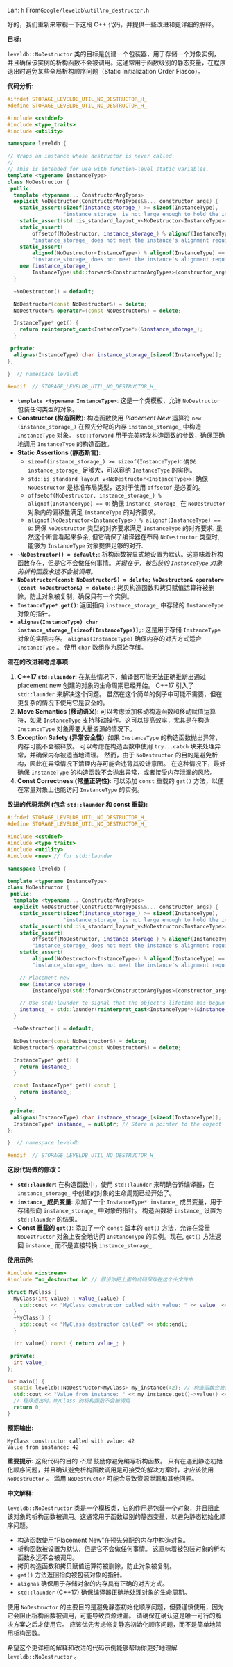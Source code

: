 Lan: `h` From`Google/leveldb\util\no_destructor.h`

好的，我们重新来审视一下这段 C++ 代码，并提供一些改进和更详细的解释。

**目标:**

`leveldb::NoDestructor` 类的目标是创建一个包装器，用于存储一个对象实例，并且确保该实例的析构函数不会被调用。这通常用于函数级别的静态变量，在程序退出时避免某些全局析构顺序问题（Static Initialization Order Fiasco）。

**代码分析:**

```c++
#ifndef STORAGE_LEVELDB_UTIL_NO_DESTRUCTOR_H_
#define STORAGE_LEVELDB_UTIL_NO_DESTRUCTOR_H_

#include <cstddef>
#include <type_traits>
#include <utility>

namespace leveldb {

// Wraps an instance whose destructor is never called.
//
// This is intended for use with function-level static variables.
template <typename InstanceType>
class NoDestructor {
 public:
  template <typename... ConstructorArgTypes>
  explicit NoDestructor(ConstructorArgTypes&&... constructor_args) {
    static_assert(sizeof(instance_storage_) >= sizeof(InstanceType),
                  "instance_storage_ is not large enough to hold the instance");
    static_assert(std::is_standard_layout_v<NoDestructor<InstanceType>>);
    static_assert(
        offsetof(NoDestructor, instance_storage_) % alignof(InstanceType) == 0,
        "instance_storage_ does not meet the instance's alignment requirement");
    static_assert(
        alignof(NoDestructor<InstanceType>) % alignof(InstanceType) == 0,
        "instance_storage_ does not meet the instance's alignment requirement");
    new (instance_storage_)
        InstanceType(std::forward<ConstructorArgTypes>(constructor_args)...);
  }

  ~NoDestructor() = default;

  NoDestructor(const NoDestructor&) = delete;
  NoDestructor& operator=(const NoDestructor&) = delete;

  InstanceType* get() {
    return reinterpret_cast<InstanceType*>(&instance_storage_);
  }

 private:
  alignas(InstanceType) char instance_storage_[sizeof(InstanceType)];
};

}  // namespace leveldb

#endif  // STORAGE_LEVELDB_UTIL_NO_DESTRUCTOR_H_
```

*   **`template <typename InstanceType>`**: 这是一个类模板，允许 `NoDestructor` 包装任何类型的对象。
*   **Constructor (构造函数)**: 构造函数使用 *Placement New* 运算符 `new (instance_storage_)` 在预先分配的内存 `instance_storage_` 中构造 `InstanceType` 对象。  `std::forward` 用于完美转发构造函数的参数，确保正确地调用 `InstanceType` 的构造函数。
*   **Static Assertions (静态断言)**:
    *   `sizeof(instance_storage_) >= sizeof(InstanceType)`: 确保 `instance_storage_` 足够大，可以容纳 `InstanceType` 的实例。
    *   `std::is_standard_layout_v<NoDestructor<InstanceType>>`: 确保 `NoDestructor` 是标准布局类型，这对于使用 `offsetof` 是必要的。
    *   `offsetof(NoDestructor, instance_storage_) % alignof(InstanceType) == 0`: 确保 `instance_storage_` 在 `NoDestructor` 对象内的偏移量满足 `InstanceType` 的对齐要求。
    *   `alignof(NoDestructor<InstanceType>) % alignof(InstanceType) == 0`: 确保 `NoDestructor` 类型的对齐要求满足 `InstanceType` 的对齐要求.  虽然这个断言看起来多余, 但它确保了编译器在布局 `NoDestructor` 类型时, 能够为 `InstanceType` 对象提供足够的对齐.
*   **`~NoDestructor() = default;`**: 析构函数被显式地设置为默认。这意味着析构函数存在，但是它不会做任何事情。*关键在于，被包装的 `InstanceType` 对象的析构函数永远不会被调用。*
*   **`NoDestructor(const NoDestructor&) = delete;`  `NoDestructor& operator=(const NoDestructor&) = delete;`**: 拷贝构造函数和拷贝赋值运算符被删除，防止对象被复制，确保只有一个实例。
*   **`InstanceType* get()`**: 返回指向 `instance_storage_` 中存储的 `InstanceType` 对象的指针。
*   **`alignas(InstanceType) char instance_storage_[sizeof(InstanceType)];`**: 这是用于存储 `InstanceType` 对象的实际内存。 `alignas(InstanceType)` 确保内存的对齐方式适合 `InstanceType` 。 使用 `char` 数组作为原始存储。

**潜在的改进和考虑事项:**

1.  **C++17 `std::launder`**:  在某些情况下，编译器可能无法正确推断出通过 placement new 创建的对象的生命周期已经开始。 C++17 引入了 `std::launder` 来解决这个问题。  虽然在这个简单的例子中可能不需要，但在更复杂的情况下使用它是安全的。
2.  **Move Semantics (移动语义)**: 可以考虑添加移动构造函数和移动赋值运算符，如果 `InstanceType` 支持移动操作。这可以提高效率，尤其是在构造 `InstanceType` 对象需要大量资源的情况下。
3.  **Exception Safety (异常安全性)**: 如果 `InstanceType` 的构造函数抛出异常，内存可能不会被释放。 可以考虑在构造函数中使用 `try...catch` 块来处理异常，并确保内存被适当地清理。  然而，由于 `NoDestructor` 的目的是避免析构，因此在异常情况下清理内存可能会违背其设计意图。  在这种情况下，最好确保 `InstanceType` 的构造函数不会抛出异常，或者接受内存泄漏的风险。
4.  **Const Correctness (常量正确性)**: 可以添加 `const` 重载的 `get()` 方法，以便在常量对象上也能访问 `InstanceType` 的实例。

**改进的代码示例 (包含 `std::launder` 和 const 重载):**

```c++
#ifndef STORAGE_LEVELDB_UTIL_NO_DESTRUCTOR_H_
#define STORAGE_LEVELDB_UTIL_NO_DESTRUCTOR_H_

#include <cstddef>
#include <type_traits>
#include <utility>
#include <new> // for std::launder

namespace leveldb {

template <typename InstanceType>
class NoDestructor {
 public:
  template <typename... ConstructorArgTypes>
  explicit NoDestructor(ConstructorArgTypes&&... constructor_args) {
    static_assert(sizeof(instance_storage_) >= sizeof(InstanceType),
                  "instance_storage_ is not large enough to hold the instance");
    static_assert(std::is_standard_layout_v<NoDestructor<InstanceType>>);
    static_assert(
        offsetof(NoDestructor, instance_storage_) % alignof(InstanceType) == 0,
        "instance_storage_ does not meet the instance's alignment requirement");
    static_assert(
        alignof(NoDestructor<InstanceType>) % alignof(InstanceType) == 0,
        "instance_storage_ does not meet the instance's alignment requirement");

    // Placement new
    new (instance_storage_)
        InstanceType(std::forward<ConstructorArgTypes>(constructor_args)...);

    // Use std::launder to signal that the object's lifetime has begun (C++17)
    instance_ = std::launder(reinterpret_cast<InstanceType*>(&instance_storage_));
  }

  ~NoDestructor() = default;

  NoDestructor(const NoDestructor&) = delete;
  NoDestructor& operator=(const NoDestructor&) = delete;

  InstanceType* get() {
    return instance_;
  }

  const InstanceType* get() const {
    return instance_;
  }

 private:
  alignas(InstanceType) char instance_storage_[sizeof(InstanceType)];
  InstanceType* instance_ = nullptr; // Store a pointer to the object
};

}  // namespace leveldb

#endif  // STORAGE_LEVELDB_UTIL_NO_DESTRUCTOR_H_
```

**这段代码做的修改：**

*   **`std::launder`**: 在构造函数中，使用 `std::launder` 来明确告诉编译器，在 `instance_storage_` 中创建的对象的生命周期已经开始了。
*   **`instance_` 成员变量**: 添加了一个 `InstanceType* instance_` 成员变量，用于存储指向 `instance_storage_` 中对象的指针。 构造函数将 `instance_` 设置为 `std::launder` 的结果。
*   **Const 重载的 `get()`**:  添加了一个 `const` 版本的 `get()` 方法，允许在常量 `NoDestructor` 对象上安全地访问 `InstanceType` 的实例。现在, `get()` 方法返回 `instance_` 而不是直接转换 `instance_storage_`.

**使用示例:**

```c++
#include <iostream>
#include "no_destructor.h" // 假设你把上面的代码保存在这个头文件中

struct MyClass {
  MyClass(int value) : value_(value) {
    std::cout << "MyClass constructor called with value: " << value_ << std::endl;
  }
  ~MyClass() {
    std::cout << "MyClass destructor called" << std::endl;
  }

  int value() const { return value_; }

 private:
  int value_;
};

int main() {
  static leveldb::NoDestructor<MyClass> my_instance(42); // 构造函数会被调用
  std::cout << "Value from instance: " << my_instance.get()->value() << std::endl;
  // 程序退出时，MyClass 的析构函数不会被调用
  return 0;
}
```

**预期输出:**

```
MyClass constructor called with value: 42
Value from instance: 42
```

**重要提示:**  这段代码的目的 *不是* 鼓励你避免编写析构函数。 只有在遇到静态初始化顺序问题，并且确认避免析构函数调用是可接受的解决方案时，才应该使用 `NoDestructor` 。 滥用 `NoDestructor` 可能会导致资源泄漏和其他问题。

**中文解释:**

`leveldb::NoDestructor` 类是一个模板类，它的作用是包装一个对象，并且阻止该对象的析构函数被调用。这通常用于函数级别的静态变量，以避免静态初始化顺序问题。

*   构造函数使用“Placement New”在预先分配的内存中构造对象。
*   析构函数被设置为默认，但是它不会做任何事情。 这意味着被包装对象的析构函数永远不会被调用。
*   拷贝构造函数和拷贝赋值运算符被删除，防止对象被复制。
*   `get()` 方法返回指向被包装对象的指针。
*   `alignas` 确保用于存储对象的内存具有正确的对齐方式。
*   `std::launder` (C++17) 确保编译器正确地处理对象的生命周期。

使用 `NoDestructor` 的主要目的是避免静态初始化顺序问题，但要谨慎使用，因为它会阻止析构函数被调用，可能导致资源泄漏。 请确保在确认这是唯一可行的解决方案之后才使用它。  应该优先考虑修复静态初始化顺序问题，而不是简单地禁用析构函数。

希望这个更详细的解释和改进的代码示例能够帮助你更好地理解 `leveldb::NoDestructor` 。
